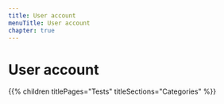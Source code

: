 ```yaml
---
title: User account
menuTitle: User account
chapter: true
---
```


# User account

{{% children titlePages="Tests" titleSections="Categories" %}}

